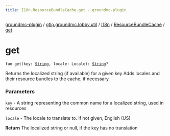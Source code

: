 ```yaml
---
title: I18n.ResourceBundleCache.get - groundmc-plugin
---
```


[groundmc-plugin](../../../index.html) / [gtlp.groundmc.lobby.util](../../index.html) / [I18n](../index.html) / [ResourceBundleCache](index.html) / [get](.)

# get

`fun get(key: `[`String`](https://kotlinlang.org/api/latest/jvm/stdlib/kotlin/-string/index.html)`, locale: Locale): `[`String`](https://kotlinlang.org/api/latest/jvm/stdlib/kotlin/-string/index.html)`?`

Returns the localized string (if available) for a given key
Adds locales and their resource bundles to the cache, if necessary

### Parameters

`key` - A string representing the common name for a localized string, used in resources

`locale` - The locale to translate to. If not given, English (US)

**Return**
The localized string or null, if the key has no translation

